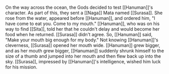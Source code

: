 On the way across the ocean, the Gods decided to test [[Hanuman]]'s character. As part of this, they sent a [[Naga]] Mata named [[Surasa]]. She rose from the water, appeared before [[Hanuman]], and ordered him, "I have come to eat you. Come to my mouth." [[Hanuman]], who was on his way to find [[Sita]], told her that he couldn't delay and would become her food when he returned. [[Surasa]] didn't agree. So, [[Hanuman]] said, "Make your mouth big enough for my body." Not knowing [[Hanuman]]'s cleverness, [[Surasa]] opened her mouth wide. [[Hanuman]] grew bigger, and as her mouth grew bigger, [[Hanuman]] suddenly shrunk himself to the size of a thumb and jumped into her mouth and then flew back up into the sky. [[Surasa]], impressed by [[Hanuman]]'s intelligence, wished him luck for his mission.